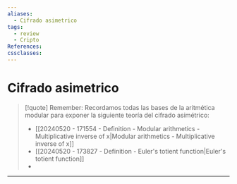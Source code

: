 ```yaml
---
aliases:
  - Cifrado asimetrico
tags:
  - review
  - Cripto
References: 
cssclasses:
---
```

# Cifrado asimetrico


> [!quote] Remember: 
> Recordamos todas las bases de la aritmética modular para exponer la siguiente teoría del cifrado asimétrico:
> + [[20240520 - 171554 - Definition - Modular arithmetics - Multiplicative inverse of x|Modular arithmetics - Multiplicative inverse of x]]
> + [[20240520 - 173827 - Definition - Euler's totient function|Euler's totient function]]
> + 

***
